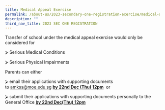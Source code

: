 ```yaml
---
title: Medical Appeal Exercise
permalink: /about-us/2023-secondary-one-registration-exercise/medical-appeal-exercise/
description: ""
third_nav_title: 2023 SEC ONE REGISTRATION
---
```

Transfer of school under the medical appeal exercise would only be considered for

⮚ Serious Medical Conditions 

⮚ Serious Physical Impairments

  

Parents can either 

⮚ email their applications with supporting documents to [amkss@moe.edu.sg](mailto:amkss@moe.edu.sg) **<u>by 22nd Dec (Thu) 12pm</u>**  or 

⮚ submit their applications with supporting documents personally to the General Office **<u>by 22nd Dec(Thu) 12pm</u>**